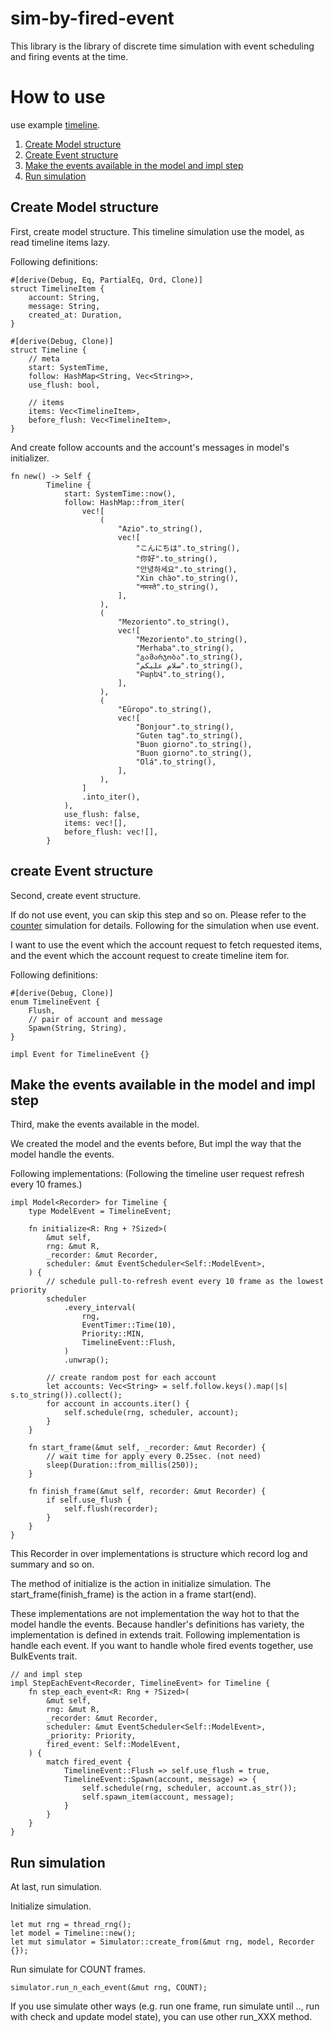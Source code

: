 # sim-by-fired-event
This library is the library of discrete time simulation with event scheduling and firing events at the time.

# How to use
use example [timeline](./examples/tutorial.rs).

1. [Create Model structure](#create-model-structure)
2. [Create Event structure](#create-event-structure)
3. [Make the events available in the model and impl step](#make-the-events-available-in-the-model-and-impl-step)
4. [Run simulation](#run-simulation)

## Create Model structure
First, create model structure.
This timeline simulation use the model, as read timeline items lazy.

Following definitions:

```
#[derive(Debug, Eq, PartialEq, Ord, Clone)]
struct TimelineItem {
    account: String,
    message: String,
    created_at: Duration,
}

#[derive(Debug, Clone)]
struct Timeline {
    // meta
    start: SystemTime,
    follow: HashMap<String, Vec<String>>,
    use_flush: bool,

    // items
    items: Vec<TimelineItem>,
    before_flush: Vec<TimelineItem>,
}
```

And create follow accounts and the account's messages in model's initializer.

```
fn new() -> Self {
        Timeline {
            start: SystemTime::now(),
            follow: HashMap::from_iter(
                vec![
                    (
                        "Azio".to_string(),
                        vec![
                            "こんにちは".to_string(),
                            "你好".to_string(),
                            "안녕하세요".to_string(),
                            "Xin chào".to_string(),
                            "नमस्ते".to_string(),
                        ],
                    ),
                    (
                        "Mezoriento".to_string(),
                        vec![
                            "Mezoriento".to_string(),
                            "Merhaba".to_string(),
                            "გამარჯობა".to_string(),
                            "سلام علیکم".to_string(),
                            "ԲարեՎ".to_string(),
                        ],
                    ),
                    (
                        "Eŭropo".to_string(),
                        vec![
                            "Bonjour".to_string(),
                            "Guten tag".to_string(),
                            "Buon giorno".to_string(),
                            "Buon giorno".to_string(),
                            "Olá".to_string(),
                        ],
                    ),
                ]
                .into_iter(),
            ),
            use_flush: false,
            items: vec![],
            before_flush: vec![],
        }
```

## create Event structure
Second, create event structure.

If do not use event, you can skip this step and so on. Please refer to the [counter](./examples/counter.rs) simulation for details.
Following for the simulation when use event.

I want to use the event which the account request to fetch requested items,
and the event which the account request to create timeline item for.

Following definitions:

```
#[derive(Debug, Clone)]
enum TimelineEvent {
    Flush,
    // pair of account and message
    Spawn(String, String),
}

impl Event for TimelineEvent {}
```

## Make the events available in the model and impl step
Third, make the events available in the model.

We created the model and the events before, But impl the way that the model handle the events.

Following implementations:
(Following the timeline user request refresh every 10 frames.)

```
impl Model<Recorder> for Timeline {
    type ModelEvent = TimelineEvent;

    fn initialize<R: Rng + ?Sized>(
        &mut self,
        rng: &mut R,
        _recorder: &mut Recorder,
        scheduler: &mut EventScheduler<Self::ModelEvent>,
    ) {
        // schedule pull-to-refresh event every 10 frame as the lowest priority
        scheduler
            .every_interval(
                rng,
                EventTimer::Time(10),
                Priority::MIN,
                TimelineEvent::Flush,
            )
            .unwrap();

        // create random post for each account
        let accounts: Vec<String> = self.follow.keys().map(|s| s.to_string()).collect();
        for account in accounts.iter() {
            self.schedule(rng, scheduler, account);
        }
    }

    fn start_frame(&mut self, _recorder: &mut Recorder) {
        // wait time for apply every 0.25sec. (not need)
        sleep(Duration::from_millis(250));
    }

    fn finish_frame(&mut self, recorder: &mut Recorder) {
        if self.use_flush {
            self.flush(recorder);
        }
    }
}
```

This Recorder in over implementations is structure which record log and summary and so on.

The method of initialize is the action in initialize simulation.
The start_frame(finish_frame) is the action in a frame start(end).

These implementations are not implementation the way hot to that the model handle the events.
Because handler's definitions has variety, the implementation is defined in extends trait.
Following implementation is handle each event. If you want to handle whole fired events together, use BulkEvents trait.

```
// and impl step
impl StepEachEvent<Recorder, TimelineEvent> for Timeline {
    fn step_each_event<R: Rng + ?Sized>(
        &mut self,
        rng: &mut R,
        _recorder: &mut Recorder,
        scheduler: &mut EventScheduler<Self::ModelEvent>,
        _priority: Priority,
        fired_event: Self::ModelEvent,
    ) {
        match fired_event {
            TimelineEvent::Flush => self.use_flush = true,
            TimelineEvent::Spawn(account, message) => {
                self.schedule(rng, scheduler, account.as_str());
                self.spawn_item(account, message);
            }
        }
    }
}
```

## Run simulation
At last, run simulation.

Initialize simulation.

```
let mut rng = thread_rng();
let model = Timeline::new();
let mut simulator = Simulator::create_from(&mut rng, model, Recorder {});
```

Run simulate for COUNT frames.

```
simulator.run_n_each_event(&mut rng, COUNT);
```

If you use simulate other ways (e.g. run one frame, run simulate until .., run with check and update model state),
you can use other run_XXX method.
